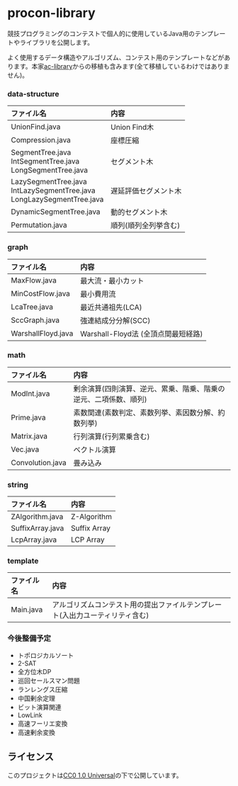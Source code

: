 # procon-library

競技プログラミングのコンテストで個人的に使用しているJava用のテンプレートやライブラリを公開します。

よく使用するデータ構造やアルゴリズム、コンテスト用のテンプレートなどがあります。本家[ac-library](https://github.com/atcoder/ac-library/tree/master)からの移植も含みます(全て移植しているわけではありません)。

### data-structure
| ファイル名               | 内容                                 |
|:-------------------------|:-------------------------------------|
| UnionFind.java           | Union Find木                         |
| Compression.java         | 座標圧縮                             |
| SegmentTree.java<br>IntSegmentTree.java<br>LongSegmentTree.java | セグメント木  |
| LazySegmentTree.java<br>IntLazySegmentTree.java<br>LongLazySegmentTree.java | 遅延評価セグメント木  |
| DynamicSegmentTree.java  | 動的セグメント木                     |
| Permutation.java         | 順列(順列全列挙含む)                 |

### graph
| ファイル名               | 内容                                 |
|:-------------------------|:-------------------------------------|
| MaxFlow.java             | 最大流・最小カット                   |
| MinCostFlow.java         | 最小費用流                           |
| LcaTree.java             | 最近共通祖先(LCA)                    |
| SccGraph.java            | 強連結成分分解(SCC)                  |
| WarshallFloyd.java       | Warshall-Floyd法 (全頂点間最短経路)  |

### math
| ファイル名               | 内容                                 |
|:-------------------------|:-------------------------------------|
| ModInt.java              | 剰余演算(四則演算、逆元、累乗、階乗、階乗の逆元、二項係数、順列) |
| Prime.java               | 素数関連(素数判定、素数列挙、素因数分解、約数列挙) |
| Matrix.java              | 行列演算(行列累乗含む)               |
| Vec.java                 | ベクトル演算                         |
| Convolution.java         | 畳み込み                             |

### string
| ファイル名               | 内容                                 |
|:-------------------------|:-------------------------------------|
| ZAlgorithm.java          | Z-Algorithm                          |
| SuffixArray.java         | Suffix Array                         |
| LcpArray.java            | LCP Array                            |

### template
| ファイル名               | 内容                                 |
|:-------------------------|:-------------------------------------|
| Main.java                | アルゴリズムコンテスト用の提出ファイルテンプレート(入出力ユーティリティ含む) |

### 今後整備予定
- トポロジカルソート
- 2-SAT
- 全方位木DP
- 巡回セールスマン問題
- ランレングス圧縮
- 中国剰余定理
- ビット演算関連
- LowLink
- 高速フーリエ変換
- 高速剰余変換

## ライセンス
このプロジェクトは[CC0 1.0 Universal](https://creativecommons.org/publicdomain/zero/1.0/legalcode)の下で公開しています。
